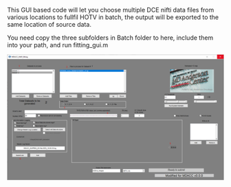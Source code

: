 This GUI based code will let you choose multiple DCE nifti data files from various locations to fullfil HOTV in batch, the output will be exported to the same location of source data.

You need copy the three subfolders in Batch folder to here, include them into your path, and run fitting_gui.m


![GUI interface](HOTV_GUI.PNG)
